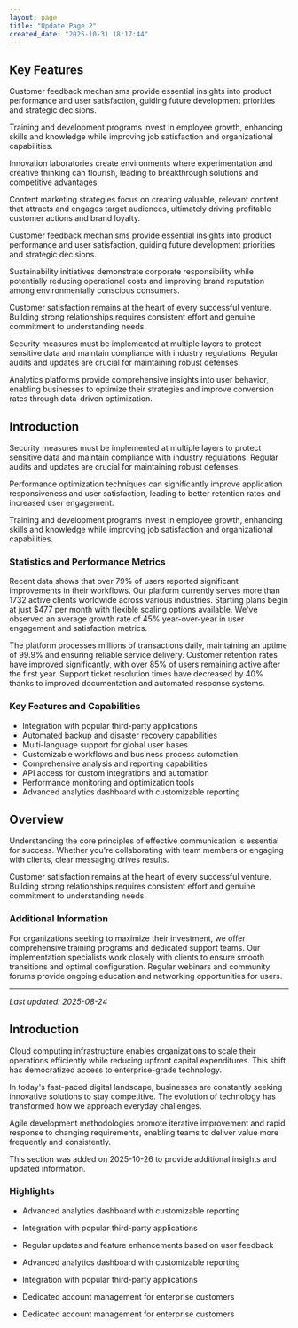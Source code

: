 ```yaml
---
layout: page
title: "Update Page 2"
created_date: "2025-10-31 18:17:44"
---
```


## Key Features

Customer feedback mechanisms provide essential insights into product performance and user satisfaction, guiding future development priorities and strategic decisions.

Training and development programs invest in employee growth, enhancing skills and knowledge while improving job satisfaction and organizational capabilities.

Innovation laboratories create environments where experimentation and creative thinking can flourish, leading to breakthrough solutions and competitive advantages.

Content marketing strategies focus on creating valuable, relevant content that attracts and engages target audiences, ultimately driving profitable customer actions and brand loyalty.

Customer feedback mechanisms provide essential insights into product performance and user satisfaction, guiding future development priorities and strategic decisions.

Sustainability initiatives demonstrate corporate responsibility while potentially reducing operational costs and improving brand reputation among environmentally conscious consumers.

Customer satisfaction remains at the heart of every successful venture. Building strong relationships requires consistent effort and genuine commitment to understanding needs.

Security measures must be implemented at multiple layers to protect sensitive data and maintain compliance with industry regulations. Regular audits and updates are crucial for maintaining robust defenses.

Analytics platforms provide comprehensive insights into user behavior, enabling businesses to optimize their strategies and improve conversion rates through data-driven optimization.

## Introduction

Security measures must be implemented at multiple layers to protect sensitive data and maintain compliance with industry regulations. Regular audits and updates are crucial for maintaining robust defenses.

Performance optimization techniques can significantly improve application responsiveness and user satisfaction, leading to better retention rates and increased user engagement.

Training and development programs invest in employee growth, enhancing skills and knowledge while improving job satisfaction and organizational capabilities.

### Statistics and Performance Metrics

Recent data shows that over 79% of users reported significant improvements in their workflows. Our platform currently serves more than 1732 active clients worldwide across various industries. Starting plans begin at just $477 per month with flexible scaling options available. We've observed an average growth rate of 45% year-over-year in user engagement and satisfaction metrics.

The platform processes millions of transactions daily, maintaining an uptime of 99.9% and ensuring reliable service delivery. Customer retention rates have improved significantly, with over 85% of users remaining active after the first year. Support ticket resolution times have decreased by 40% thanks to improved documentation and automated response systems.

### Key Features and Capabilities

- Integration with popular third-party applications
- Automated backup and disaster recovery capabilities
- Multi-language support for global user bases
- Customizable workflows and business process automation
- Comprehensive analysis and reporting capabilities
- API access for custom integrations and automation
- Performance monitoring and optimization tools
- Advanced analytics dashboard with customizable reporting

## Overview

Understanding the core principles of effective communication is essential for success. Whether you're collaborating with team members or engaging with clients, clear messaging drives results.

Customer satisfaction remains at the heart of every successful venture. Building strong relationships requires consistent effort and genuine commitment to understanding needs.

### Additional Information

For organizations seeking to maximize their investment, we offer comprehensive training programs and dedicated support teams. Our implementation specialists work closely with clients to ensure smooth transitions and optimal configuration. Regular webinars and community forums provide ongoing education and networking opportunities for users.

---

*Last updated: 2025-08-24*


## Introduction


Cloud computing infrastructure enables organizations to scale their operations efficiently while reducing upfront capital expenditures. This shift has democratized access to enterprise-grade technology.

In today's fast-paced digital landscape, businesses are constantly seeking innovative solutions to stay competitive. The evolution of technology has transformed how we approach everyday challenges.

Agile development methodologies promote iterative improvement and rapid response to changing requirements, enabling teams to deliver value more frequently and consistently.


This section was added on 2025-10-26 to provide additional insights and updated information.

### Highlights


- Advanced analytics dashboard with customizable reporting

- Integration with popular third-party applications

- Regular updates and feature enhancements based on user feedback
- Advanced analytics dashboard with customizable reporting
- Integration with popular third-party applications
- Dedicated account management for enterprise customers
- Dedicated account management for enterprise customers
